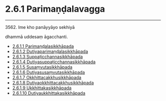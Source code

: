 

# 2.6.1 Parimaṇḍalavagga




---

3562\. Ime kho panāyyāyo sekhiyā

  
dhammā uddesaṃ āgacchanti.



* [2.6.1.1 Parimaṇḍalasikkhāpada](2.6.1/2.6.1.1.md)
* [2.6.1.2 Dutiyaparimaṇḍalasikkhāpada](2.6.1/2.6.1.2.md)
* [2.6.1.3 Suppaṭicchannasikkhāpada](2.6.1/2.6.1.3.md)
* [2.6.1.4 Dutiyasuppaṭicchannasikkhāpada](2.6.1/2.6.1.4.md)
* [2.6.1.5 Susaṃvutasikkhāpada](2.6.1/2.6.1.5.md)
* [2.6.1.6 Dutiyasusaṃvutasikkhāpada](2.6.1/2.6.1.6.md)
* [2.6.1.7 Okkhittacakkhusikkhāpada](2.6.1/2.6.1.7.md)
* [2.6.1.8 Dutiyaokkhittacakkhusikkhāpada](2.6.1/2.6.1.8.md)
* [2.6.1.9 Ukkhittakasikkhāpada](2.6.1/2.6.1.9.md)
* [2.6.1.10 Dutiyaukkhittakasikkhāpada](2.6.1/2.6.1.10.md)




